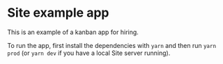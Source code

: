 # Site example app

This is an example of a kanban app for hiring.

To run the app, first install the dependencies with `yarn` and then run `yarn prod` (or `yarn dev` if you have a local Site server running).
